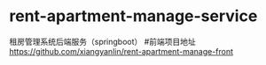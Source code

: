# rent-apartment-manage-service
租房管理系统后端服务（springboot）
#前端项目地址
https://github.com/xiangyanlin/rent-apartment-manage-front
